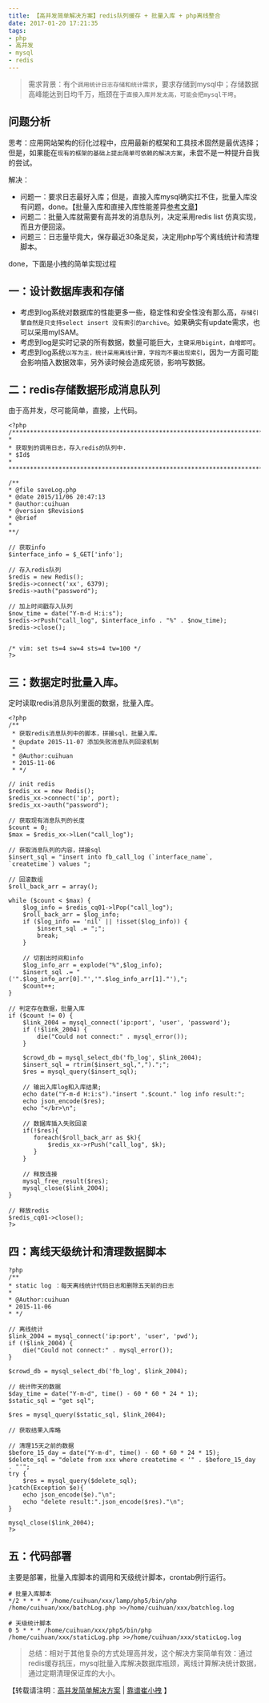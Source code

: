 ```yaml
---
title: 【高并发简单解决方案】redis队列缓存 + 批量入库 + php离线整合 
date: 2017-01-20 17:21:35
tags: 
- php
- 高并发
- mysql
- redis
---
```


> 需求背景：有个`调用统计日志存储和统计需求`，要求存储到mysql中；存储数据高峰能达到日均千万，瓶颈在于`直接入库并发太高，可能会把mysql干垮`。
 
## 问题分析
思考：应用网站架构的衍化过程中，应用最新的框架和工具技术固然是最优选择；但是，如果能在`现有的框架的基础上提出简单可依赖的解决方案`，未尝不是一种提升自我的尝试。

解决：
- 问题一：要求日志最好入库；但是，直接入库mysql确实扛不住，批量入库没有问题，done。【批量入库和直接入库性能差异[参考文章](http://tech.uc.cn/?p=634)】
- 问题二：批量入库就需要有高并发的消息队列，决定采用redis list 仿真实现，而且方便回滚。
- 问题三：日志量毕竟大，保存最近30条足矣，决定用php写个离线统计和清理脚本。

done，下面是小拽的简单实现过程

## 一：设计数据库表和存储

- 考虑到log系统对数据库的性能更多一些，稳定性和安全性没有那么高，`存储引擎自然是只支持select insert 没有索引的archive`。如果确实有update需求，也可以采用myISAM。
- 考虑到log是实时记录的所有数据，数量可能巨大，`主键采用bigint，自增即可`。
- 考虑到log系统`以写为主，统计采用离线计算，字段均不要出现索引`，因为一方面可能会影响插入数据效率，另外读时候会造成死锁，影响写数据。

## 二：redis存储数据形成消息队列
由于高并发，尽可能简单，直接，上代码。
```
<?php
/***************************************************************************
*
* 获取到的调用日志，存入redis的队列中.
* $Id$
*
**************************************************************************/

/**
* @file saveLog.php
* @date 2015/11/06 20:47:13
* @author:cuihuan
* @version $Revision$
* @brief
*
**/

// 获取info
$interface_info = $_GET['info'];

// 存入redis队列
$redis = new Redis();
$redis->connect('xx', 6379);
$redis->auth("password");

// 加上时间戳存入队列
$now_time = date("Y-m-d H:i:s");
$redis->rPush("call_log", $interface_info . "%" . $now_time);
$redis->close();


/* vim: set ts=4 sw=4 sts=4 tw=100 */
?>
```

## 三：数据定时批量入库。
定时读取redis消息队列里面的数据，批量入库。

```
<?php
/**
 * 获取redis消息队列中的脚本，拼接sql，批量入库。
 * @update 2015-11-07 添加失败消息队列回滚机制 
 *
 * @Author:cuihuan
 * 2015-11-06
 * */

// init redis
$redis_xx = new Redis();
$redis_xx->connect('ip', port);
$redis_xx->auth("password");

// 获取现有消息队列的长度
$count = 0;
$max = $redis_xx->lLen("call_log");

// 获取消息队列的内容，拼接sql
$insert_sql = "insert into fb_call_log (`interface_name`, `createtime`) values ";

// 回滚数组
$roll_back_arr = array();

while ($count < $max) {
    $log_info = $redis_cq01->lPop("call_log");
    $roll_back_arr = $log_info;
    if ($log_info == 'nil' || !isset($log_info)) {
        $insert_sql .= ";";
        break;
    }

    // 切割出时间和info
    $log_info_arr = explode("%",$log_info);
    $insert_sql .= " ('".$log_info_arr[0]."','".$log_info_arr[1]."'),";
    $count++;
}

// 判定存在数据，批量入库
if ($count != 0) {
    $link_2004 = mysql_connect('ip:port', 'user', 'password');
    if (!$link_2004) {
        die("Could not connect:" . mysql_error());
    }

    $crowd_db = mysql_select_db('fb_log', $link_2004);
    $insert_sql = rtrim($insert_sql,",").";";
    $res = mysql_query($insert_sql);

    // 输出入库log和入库结果;
    echo date("Y-m-d H:i:s")."insert ".$count." log info result:";
    echo json_encode($res);
    echo "</br>\n";
    
    // 数据库插入失败回滚
    if(!$res){
       foreach($roll_back_arr as $k){
           $redis_xx->rPush("call_log", $k);
       }
    }
 
    // 释放连接
    mysql_free_result($res);
    mysql_close($link_2004);
}

// 释放redis
$redis_cq01->close();
?>
```
## 四：离线天级统计和清理数据脚本
```
?php
/**
* static log ：每天离线统计代码日志和删除五天前的日志
*
* @Author:cuihuan
* 2015-11-06
* */

// 离线统计
$link_2004 = mysql_connect('ip:port', 'user', 'pwd');
if (!$link_2004) {
    die("Could not connect:" . mysql_error());
}

$crowd_db = mysql_select_db('fb_log', $link_2004);

// 统计昨天的数据
$day_time = date("Y-m-d", time() - 60 * 60 * 24 * 1);
$static_sql = "get sql";

$res = mysql_query($static_sql, $link_2004);

// 获取结果入库略

// 清理15天之前的数据
$before_15_day = date("Y-m-d", time() - 60 * 60 * 24 * 15);
$delete_sql = "delete from xxx where createtime < '" . $before_15_day . "'";
try {
    $res = mysql_query($delete_sql);
}catch(Exception $e){
    echo json_encode($e)."\n";
    echo "delete result:".json_encode($res)."\n";
}

mysql_close($link_2004);
?>
```
## 五：代码部署
主要是部署，批量入库脚本的调用和天级统计脚本，crontab例行运行。
```
# 批量入库脚本
*/2 * * * * /home/cuihuan/xxx/lamp/php5/bin/php /home/cuihuan/xxx/batchLog.php >>/home/cuihuan/xxx/batchlog.log

# 天级统计脚本
0 5 * * * /home/cuihuan/xxx/php5/bin/php /home/cuihuan/xxx/staticLog.php >>/home/cuihuan/xxx/staticLog.log
```

> 总结：相对于其他复杂的方式处理高并发，这个解决方案简单有效：通过redis缓存抗压，mysql批量入库解决数据库瓶颈，离线计算解决统计数据，通过定期清理保证库的大小。

【转载请注明：[高并发简单解决方案](http://cuihuan.net/article/%E3%80%90%E9%AB%98%E5%B9%B6%E5%8F%91%E7%AE%80%E5%8D%95%E8%A7%A3%E5%86%B3%E6%96%B9%E6%A1%88%E3%80%91redis%E7%BC%93%E5%AD%98%E9%98%9F%E5%88%97-mysql-%E6%89%B9%E9%87%8F%E5%85%A5%E5%BA%93-php%E7%A6%BB.html) | [靠谱崔小拽](http://cuihuan.net) 】